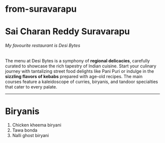 # from-suravarapu
# Sai Charan Reddy Suravarapu
###### My favourite restaurant is Desi Bytes

 The menu at Desi Bytes is a symphony of **regional delicacies**, carefully curated to showcase the rich tapestry of Indian cuisine. Start your culinary journey with tantalizing street food delights like Pani Puri or indulge in the **sizzling flavors of kebabs** prepared with age-old recipes. The main courses feature a kaleidoscope of curries, biryanis, and tandoor specialties that cater to every palate. 

 ---

 # Biryanis
 1. Chicken kheema biryani
 2. Tawa bonda
 3. Nalli ghost biryani
